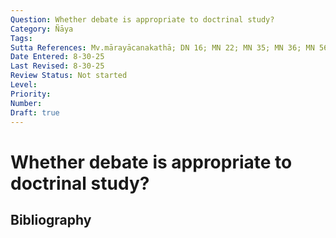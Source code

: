 ```yaml
---
Question: Whether debate is appropriate to doctrinal study?
Category: Ñāya
Tags: 
Sutta References: Mv.mārayācanakathā; DN 16; MN 22; MN 35; MN 36; MN 56; MN 64; MN 101; SN 35.246; SN 51.10; SN 56.40; AN 8.70; AN 10.93; AN 10.94; AN 10.116; UD 51
Date Entered: 8-30-25
Last Revised: 8-30-25
Review Status: Not started
Level: 
Priority: 
Number: 
Draft: true
---
```


# Whether debate is appropriate to doctrinal study?

## Bibliography

<!-- 

Notes:

Objection 1: It seems that debate is not appropriate to this science, for the Buddha in many ways criticized debate as being not only unbeneficial but harmful.

Objection 2: Moreover, this science has as its ultimate end Nibbāna, yet debate is beset by many unskillful states, such as divisiveness, conceit, and competitiveness, which must be abandoned for Nibbāna to be realized (AN 10.101??).

On the contrary, the Buddha says various times that both the ability to refute other doctrines and debate are appropriate occasionally. Moreover, our interlocutor, in the spirit of debate, asserts that debate is not appropriate to this science, and thus undermines their own position in the act of asserting it.

I answer that debate, conceived as the mutual exchange of differing opinions about important matters, is appropriate.

Reply to Objection 1: I grant that in many ways the Buddha criticized particular debates and kinds of debate; however, I do not grant that the Buddha criticized debate as such. The Buddha criticized those debates and kinds of debate, such as those wherein the parties are motivated by dogmatism, conceit, competitiveness, bad faith, and other unskillful states, which were deserving of criticism, though he didn't do so one-sidedly. As he said many times, there are occasions where debate is appropriate.

Reply to Objection 2: This objection too fails to distinguish the activity, debate, from the unskillful states. I grant that debate may be often beset by the aforesaid unskillful states, but that doesn't mean debate itself is unskillful, nor that it cannot be practiced without those unskillful states. Views themselves are a basis for those aforesaid unskillful states, yet right view is not unskillful itself, and is actually fundamental to the path. Whatever debate leads to the growth of unskillful states, that debate is inappropriate, and should not be pursued; however, whatever debate leads to the growth of skillful states, that debate is appropriate, and should be pursued. 

Surprisingly, there are suttas where  it is explicitly said of the Buddha that he intended to teach his disciples until the point that they were qualified to refute the doctrines of others:

>‘Wicked One, I shall not be fully extinguished until I have monk disciples who are competent, educated, assured, learned, have memorized the teachings, and practice in line with the teaching. Not until they practice properly, living in line with the teaching. Not until they’ve learned their tradition, and explain, teach, assert, establish, disclose, analyze, and make it clear. Not until they can legitimately and completely refute the doctrines of others that come up, and teach with a demonstrable basis.' (DN 16; see also Mv.mārayācanakathā SN 35.246; SN 51.10; AN 8.70; UD 51)

This or an equivalent line is repeated enough times throughout the suttas to make it of serious consideration. However, while it expresses that the Buddha intended for his disciples to be able to refute the doctrines of others, it doesn't express explicitly that he sanctioned such refutation in the form of the debate. However, it seems excessive to ask for such explicit warrant. The sutta provides, prima facie, a basis for engaging in debates with outsiders, and thus, a fortiori, other disciples.

Moreover, there are all of the discussions and debates which occurred between the Buddha and outsiders, and his disciples and outsiders. And, in some of those cases, the Buddha explicitly did say that from time to time outsiders should be refuted:

>“Monks, even a monk who has long penetrated the Dhamma in this Doctrine & Discipline would do well periodically & righteously to refute the wanderers of other persuasions in just the way Vajjiya Mahita the householder has done.” (AN 10.94; see also AN 10.93; cf. MN 35, MN 64, )

On the other hand, there are suttas which seem to be critical of debate: suttas which criticize people for concerning themselves solely or specifically with skill in debate to refute others. It seems to me that discussion and debate have their drawbacks, but that nonetheless can form an important part of development on the path and defending the rationality of the Dhamma-Vināya.

 -->